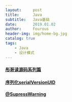 ```yaml
---
layout:     post
title:      Java
subtitle:   Java基础
date:       2019.01.02
author:     Fourous
header-img: img/home-bg.jpg
catalog: true
tags:
    - Java
    - 设计模式
---
```


#### [彤哥读源码系列篇](https://mp.weixin.qq.com/s/GqxHvBd95OmbzQFH-uaM4w) 

#### [序列化serialVersionUID](https://juejin.im/post/5e608b86e51d4527107c98f9)

#### [@SupressWarning](https://juejin.im/post/5e608c0be51d4526f76ec377)

